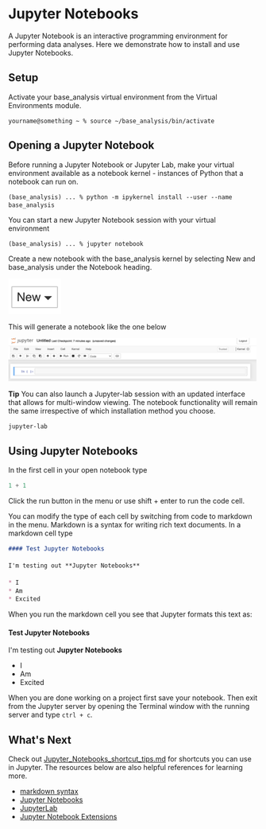 # Jupyter Notebooks

A Jupyter Notebook is an interactive programming environment for performing data analyses. Here we demonstrate how 
to install and use Jupyter Notebooks.

## Setup

Activate your base_analysis virtual environment from the Virtual Environments module.

```shell
yourname@something ~ % source ~/base_analysis/bin/activate
```

## Opening a Jupyter Notebook

Before running a Jupyter Notebook or Jupyter Lab, make your virtual environment available as a notebook kernel - instances of Python that a notebook can run on.

```shell
(base_analysis) ... % python -m ipykernel install --user --name base_analysis
```

You can start a new Jupyter Notebook session with your virtual environment

```shell
(base_analysis) ... % jupyter notebook
```

Create a new notebook with the base_analysis kernel by selecting New and base_analysis under the Notebook heading.

<img src="images/new.png" alt="New" width="106"/>

This will generate a notebook like the one below

<img src="images/jupyter_notebook.png" alt="Notebook" width="500"/>

**Tip** You can also launch a Jupyter-lab session with an updated interface that allows for multi-window viewing. The notebook functionality will remain the same irrespective of which installation method you choose.
```
jupyter-lab
```

## Using Jupyter Notebooks

In the first cell in your open notebook type

```python
1 + 1
```

Click the run button in the menu or use shift + enter to run the code cell.

You can modify the type of each cell by switching from code to markdown in the menu.
Markdown is a syntax for writing rich text documents. In a markdown cell type

```markdown
#### Test Jupyter Notebooks

I'm testing out **Jupyter Notebooks**

* I 
* Am
* Excited
```

When you run the markdown cell you see that Jupyter formats this text as:

#### Test Jupyter Notebooks

I'm testing out **Jupyter Notebooks**

* I 
* Am
* Excited

When you are done working on a project first save your notebook. 
Then exit from the Jupyter server by opening the Terminal window with the running server and type `ctrl + c`.

## What's Next

Check out [Jupyter_Notebooks_shortcut_tips.md](Jupyter_Notebooks_shortcut_tips.md) for shortcuts you can use in Jupyter. 
The resources below are also helpful references for learning more.

* [markdown syntax](https://www.markdownguide.org/basic-syntax/)
* [Jupyter Notebooks](https://jupyter-notebook.readthedocs.io/en/latest/index.html)
* [JupyterLab](https://jupyterlab.readthedocs.io/en/stable/)
* [Jupyter Notebook Extensions](https://jupyter-contrib-nbextensions.readthedocs.io/en/latest/)
